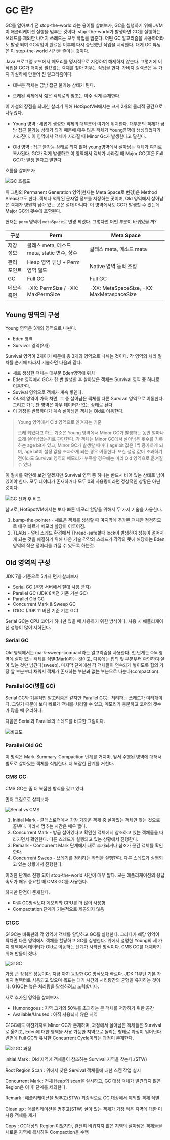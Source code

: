 # GC 란?

GC를 알아보기 전 stop-the-world 라는 용어를 살펴보자, GC을 실행하기 위해 JVM이 애플리케이션 실행을 멈추는 것이다. stop-the-world가 발생하면 GC를 실행하는 쓰레드를
제외한 나머지 쓰레드는 모두 작업을 멈춘다. 어떤 GC 알고리즘을 사용하더라도 발생 되며 GC작업이 완료된 이후에 다시 중단했던 작업을 시작한다. 대게 GC 튜닝은 이 stop-the-world
시간을 줄이는 것이다.

Java 프로그램 코드에서 메모리를 명시적으로 지정하여 해제하지 않는다. 그렇기에 이 작업을 GC가 더이상 필요없는 객체를 찾아 지우는 작업을 한다. 가비지 컬렉션은 두 가지 가설하에 
만들어 진 알고리즘이다.

- 대부분 객체는 금방 접근 불가능 상태가 된다.

- 오래된 객체에서 젊은 객체로의 참조는 아주 적게 존재한다.

이 가설의 장점을 최대한 살리기 위해 HotSpotVM에서는 크게 2개의 물리적 공간으로 나누었다.

- Young 영역 : 새롭게 생성한 객체의 대부분이 여기에 위치한다. 대부분의 객체가 금방 접근 불가능 상태가 되기 때문에 매우 많은 객체가 Young영역에 생성되었다가 사라진다.
              이 영역에서 객체가 사라질 때 Minor Gc가 발생한다고 말한다.
              
- Old 영역 : 접근 불가능 상태로 되지 않아 young영역에서 살아남는 객체가 여기로 복사된다. GC가 적게 발생하고 이 영역에서 객체가 사라질 때 Major GC(혹은 Full GC)가 발생
            한다고 말한다.
            
            
흐름을 살펴보자 

![GC 흐름도](https://d2.naver.com/content/images/2015/06/helloworld-1329-1.png)

위 그림의 Permanent Generation 영역(현재는 Meta Space로 변경)은 Method Area라고도 한다. 객체나 억류된 문자열 정보를 저장하는 곳이며, Old 영역에서 살아남은 객체가 영원히 남아 있는 곳은 절대 아니다.
이 영역에서도 GC가 발생할 수 있는데 Major GC의 횟수에 포함된다.

현재는 `perm` 영역이 `metaSpace`로 변경 되었다. 그렇다면 어떤 부분이 바뀌었을 까?

| 구분 | Perm | Meta Space |
|----------|--------------------------------------------|------------------------------------------|
|저장 정보  | 클래스 meta, 메소드 meta, static 변수, 상수 | 클래스 meta, 메소드 meta                  |
|관리 포인트| Heap 영역 튜닝 + Perm 영역 별도             | Native 영역 동적 조정                     |
|GC        | Full GC                                   | Full GC                                   |
|메모리 측면| -XX: PermSize / -XX: MaxPermSize          | 	-XX: MetaSpaceSize, -XX: MaxMetaspaceSize|


## Young 영역의 구성

Young 영역은 3개의 영역으로 나뉜다.

- Eden 영역
- Survivor 영역(2개)

Survival 영역이 2개이기 때문에 총 3개의 영역으로 나뉘는 것이다. 각 영역의 처리 절차를 순서에 따라서 기술하면 다음과 같다. 

- 새로 생성한 객체는 대부분 Eden영역에 위치
- Eden 영역에서 GC가 한 번 발생한 후 살아남은 객체는 Survival 영역 중 하나로 이동한다.
- Suvival 영역으로 객체가 계속 쌓인다.
- 하나의 영역이 가득 차면, 그 중 살아남은 객체를 다른 Survival 영역으로 이동한다. 그리고 가득 찬 영역은 아무 데이터가 없는 상태로 된다.
- 이 과정을 반복하다가 계속 살아남은 객체는 Old로 이동한다.


> Young 영역에서 Old 영역으로 옮겨지는 기준
> 
> 오래 되었다고 하는 기준은 Young 영역에서 Minor GC가 발생하는 동안 얼마나 오래 살아남았는지로 판단한다. 각 객체는 Minor GC에서 살아남은 횟수를 기록하는 
> age bit가 있고, Minor GC가 발생할 때마다 age bit 값은 1씩 증가하게 되며, age bit이 설정 값을 초과하게 되는 경우 이동한다. 또한 설정 값이 초과하기 전이라도
> Survival 영역의 메모리가 부족할 경우에는 미리 Old 영역으로 옮겨질 수 있다.


이 절차를 확인해 보면 알겠지만 Survival 영역 중 하나는 반드시 비어 있는 상태로 남아 있어야 한다. 모두 데이터가 존재하거나 모두 0의 사용량이라면 정상적인 상황은 아닌 것이다.

![GC 전과 후 비교](https://d2.naver.com/content/images/2015/06/helloworld-1329-3.png)

참고로, HotSpotVM에서는 보다 빠른 메모리 할당을 위해서 두 가지 기술을 사용한다.

1. bump-the-pointer - 새로운 객체를 생성할 때 마지막에 추가된 객체만 점검하므로 매우 빠르게 메모리 할당이 이루어짐. 
2. TLABs - 멀티 스레드 환경에서 Thread-safe할때 lock이 발생하여 성능이 떨어지게 되는 것을 해결하기 위해 나온 기술
           각각의 스레드가 각각의 못에 해당하는 Eden 영역의 작은 덩어리를 가질 수 있도록 하는것.
           
           
## Old 영역의 구성

JDK 7을 기준으로 5가지 먼저 살펴보자

- Serial GC (운영 서버에서 절대 사용 금지)
- Parallel GC (JDK 8버전 기준 기본 GC)
- Parallel Old GC
- Concurrent Mark & Sweep GC
- G1GC (JDK 11 버전 기준 기본 GC)

Serial GC는 CPU 코어가 하나만 있을 때 사용하기 위한 방식이다. 사용 시 애플리케이션 성능이 많이 저하된다.

### Serial GC

Old 영역에서는 mark-sweep-compact라는 알고리즘을 사용한다. 첫 단계는 Old 영역에 살아 있는 객체를 식별(Mark)하는 것이고, 다음에는 힙의 앞 부분부터 확인하여 살아 있는 것만
남긴다(sweep). 마지막 단계에선 각 객체들이 연속되게 쌓이도록 힙의 가장 앞 부분부터 채워서 객체가 존재하는 부분과 없는 부분으로 나눈다(compaction).

### Parallel GC(병렬 GC)

Serial GC와 기본적인 알고리즘은 같지만 Parallel GC는 처리하는 쓰레드가 여러개이다. 그렇기 때문에 보다 빠르게 객체를 처리할 수 있고, 메모리가 충분하고 코어의 갯수가 많을 때
유리하다. 

다음은 Serial과 Parallel의 스레드를 비교한 그림이다.

![비교도](https://d2.naver.com/content/images/2015/06/helloworld-1329-4.png)

### Parallel Old GC

이 방식은 Mark-Summary-Compaction 단계를 거치며, 앞서 수행된 영역에 대해서 별도로 살아있는 객체를 식별한다. 더 복잡한 단계를 거친다.

### CMS GC

CMS GC는 좀 더 복잡한 방식을 갖고 있다.

먼저 그림으로 살펴보자

![Serial vs CMS](https://d2.naver.com/content/images/2015/06/helloworld-1329-5.png)

1. Initial Mark - 클래스로더에서 가장 가까운 객체 중 살아있는 객체만 찾는 것으로 끝낸다. 따라서 멈추는 시간은 매우 짧다.
2. Concurrent Mark - 방금 살아있다고 확인한 객체에서 참조하고 있는 객체들을 따라가면서 확인한다.  다른 스레드가 실행되고 있는 상황에서 진행한다.
3. Remark - Concurrent Mark 단계에서 새로 추가되거나 참조가 끊긴 객체를 확인한다. 
4. Concurrent Sweep - 쓰레기를 정리하는 작업을 실행한다.  다른 스레드가 실행되고 있는 상황에서 진행한다.

이러한 단계로 진행 되어 stop-the-world 시간이 매우 짧다. 모든 애플리케이션의 응답 속도가 매우 중요할 때 CMS GC를 사용한다.

하지만 단점이 존재한다.

- 다른 GC방식보다 메모리와 CPU를 더 많이 사용함
- Compactation 단계가 기본적으로 제공되지 않음

### G1GC

G1GC는 바둑판의 각 영역에 객체를 할당하고 GC를 실행한다. 그러다가 해당 영역이 꽉차면 다른 영역에서 객체를 할당하고 GC를 실행한다. 위에서 설명한 Young의 세 가지 영역에서 데이터가
Old로 이동하는 단계가 사라진 방식이다. CMS GC를 대체하기 위해 만들어 졌다.

![G1GC](https://img1.daumcdn.net/thumb/R1280x0/?scode=mtistory2&fname=https%3A%2F%2Fblog.kakaocdn.net%2Fdn%2FelKOzd%2FbtqMmqzdfAz%2F1sJEe9uXkg0YEuQXDOqTr0%2Fimg.png)

가장 큰 장점은 성능이다. 지금 까지 등장한 GC 방식보다 빠르다. JDK 11부턴 기본 가비지 컬렉터로 사용되고 있으며 목표는 대기 시간과 처리량간의 균형을 유지하는 것이다.
G1GC는 높은 처리량을 달성하려고 노력합니다.  

새로 추가된 영역을 살펴보자.

- Humonogous : 지역 크기의 50%를 초과하는 큰 객체를 저장하기 위한 공간
- Available/Unused : 아직 사용되지 않은 지역

G1GC에도 마찬가지로 Minor GC가 존재하며, 과정에서 살아남은 객체들은 Survival로 옮기고, Eden에 대한 영역을 사용 가능한 지역으로 돌리는 형태로 과정이 일어난다.
반면에 Full GC와 유사한 Concurrent Cycle이라는 과정이 존재한다.

![G1GC 과정](https://img1.daumcdn.net/thumb/R1280x0/?scode=mtistory2&fname=https%3A%2F%2Fblog.kakaocdn.net%2Fdn%2FbWj6yv%2FbtqMqBft2cj%2FT69AhDZYGwLomksxpLb82k%2Fimg.png)

 initial Mark : Old 지역에 객체들이 참조하는 Survival 지역을 찾는다.(STW)
 
 Root Region Scan : 위에서 찾은 Servival 객체들에 대한 스캔 작업 실시
 
 Concurrent Mark : 전체 Heap의 scan을 실시하고, GC 대상 객체가 발견되지 않은 Region은 이 후 단계를 제외한다.
 
 Remark : 애플리케이션을 멈추고(STW) 최종적으로 GC 대상에서 제외할 객체 식별
 
 Clean up : 애플리케이션을 멈추고(STW) 살아 있는 객체가 가장 적은 지역에 대한 미사용 객체를 제거
 
 Copy : GC대상의 Region 이었지만, 완전히 비워지지 않은 지역의 살아남은 객체들을 새로운 지역에 복사하여 Compaction을 수행

